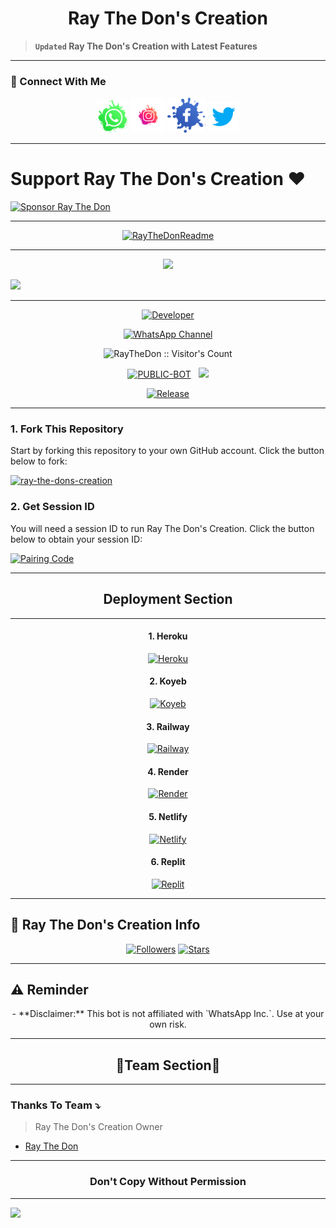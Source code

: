 <p align="center">
  <h1 align="center">Ray The Don's Creation</h1>
</p>

> **`Updated` Ray The Don's Creation with Latest Features**

---
### 🌟 Connect With Me
<p align="center">
  <a href="https://whatsapp.com/channel/0029VaAkETLLY6d8qhLmZt2v"><img src="https://raw.githubusercontent.com/shizothetechie/database/main/icon/WhatsApp.png" width="10%"></a>
  <a href="https://instagram.com/_its.silva"><img src="https://raw.githubusercontent.com/shizothetechie/database/main/icon/Instagram.png" width="11%"></a>
  <a href="https://www.facebook.com/profile.php?id=100055490090211"><img src="https://raw.githubusercontent.com/shizothetechie/database/main/icon/Facebook.png" width="12%"></a>
  <a href="https://x.com/silva_african"><img src="https://raw.githubusercontent.com/shizothetechie/database/main/icon/twitter.png" width="10%"></a>
</p>

---
# Support Ray The Don's Creation ❤️

[![Sponsor Ray The Don](https://img.shields.io/badge/Sponsor-RayTheDon-important)](https://github.com/sponsors/RayTheDon)

---

<p align="center">
  <a href="https://github.com/RayTheDon">
    <img src="http://readme-typing-svg.herokuapp.com?color=6A0DAD&center=true&vCenter=true&multiline=false&lines=Ray+The+Don's+Creation;Powering+Your+WhatsApp+Experience;Star+and+Fork+This+Repo+🌟" alt="RayTheDonReadme">
  </a>
</p>

--- 
<p align="center">
<a><img src='./raythedon/RayTheDonCreation.png'/></a>
</p>
<a><img src='https://i.imgur.com/LyHic3i.gif'/></a>

***

<p align="center">
  <a href="https://github.com/RayTheDon"><img title="Developer" src="https://img.shields.io/badge/Author-Ray%20The%20Don-purple.svg?style=for-the-badge&logo=github" /></a>
</p>

<div align="center">
  
[![WhatsApp Channel](https://img.shields.io/badge/Join-WhatsApp%20Channel-25D366?style=for-the-badge&logo=whatsapp)](https://whatsapp.com/channel/0029VaAkETLLY6d8qhLmZt2v)
</div>

 <p align="center"><img src="https://profile-counter.glitch.me/{RayTheDon}/count.svg" alt="RayTheDon :: Visitor's Count" /></p>

<p align="center">
<a href="https://github.com/RayTheDon/ray-the-dons-creation"><img title="PUBLIC-BOT" src="https://img.shields.io/static/v1?label=Language&message=English&style=flat-square&color=blue"></a> &nbsp;
  <img src="https://komarev.com/ghpvc/?username=RayTheDon&label=VIEWS&style=flat-square&color=purple" />
</p>

<p align="center">
  <a href="https://github.com/RayTheDon/ray-the-dons-creation"><img title="Release" src="https://img.shields.io/badge/Release-v2.0-green.svg?style=for-the-badge&logo=appveyor" /></a>
</p>

---

### 1. Fork This Repository

Start by forking this repository to your own GitHub account. Click the button below to fork:

  <a href="https://github.com/RayTheDon/ray-the-dons-creation/fork"><img title="ray-the-dons-creation" src="https://img.shields.io/badge/FORK-ray%20the%20dons%20creation-h?color=purple&style=for-the-badge&logo=github"></a>

### 2. Get Session ID

You will need a session ID to run Ray The Don's Creation. Click the button below to obtain your session ID:

<a href='https://ray-session-selector.vercel.app' target="_blank">
  <img alt='Pairing Code' src='https://img.shields.io/badge/Get%20Session%20ID-purple?style=for-the-badge&logo=whatsapp&logoColor=white'/>
</a>
<br>

---

<h2 align="center">Deployment Section</h2>

---

<h4 align="center">1. Heroku</h4>
<p align="center">
<a href='https://dashboard.heroku.com/new?template=https://github.com/RayTheDon/ray-the-dons-creation' target="_blank"><img alt='Heroku' src='https://img.shields.io/badge/-Heroku%20Deploy-purple?style=for-the-badge&logo=heroku&logoColor=white'/></a>
</p>

<h4 align="center">2. Koyeb</h4>
<p align="center">
<a href='https://app.koyeb.com/services/deploy?type=git&repository=RayTheDon/ray-the-dons-creation&ports=3000' target="_blank"><img alt='Koyeb' src='https://img.shields.io/badge/-Koyeb%20Deploy-green?style=for-the-badge&logo=koyeb&logoColor=white'/></a>
</p>

<h4 align="center">3. Railway</h4>
<p align="center">
<a href='https://railway.app/new' target="_blank"><img alt='Railway' src='https://img.shields.io/badge/-Railway%20Deploy-red?style=for-the-badge&logo=railway&logoColor=white'/></a>
</p>

<h4 align="center">4. Render</h4>
<p align="center">
<a href='https://dashboard.render.com/web/new' target="_blank"><img alt='Render' src='https://img.shields.io/badge/-Render%20Deploy-black?style=for-the-badge&logo=render&logoColor=white'/></a>
</p>

<h4 align="center">5. Netlify</h4>
<p align="center">
<a href='https://app.netlify.com/' target="_blank"><img alt='Netlify' src='https://img.shields.io/badge/-Netlify%20Deploy-blue?style=for-the-badge&logo=netlify&logoColor=white'/></a>
</p>

<h4 align="center">6. Replit</h4>
<p align="center">
<a href='https://replit.com/~' target="_blank"><img alt='Replit' src='https://img.shields.io/badge/-Replit%20Deploy-blue?style=for-the-badge&logo=replit&logoColor=white'/></a>
</p>

---

## 🔗 Ray The Don's Creation Info

  <p align="center">
<a href="https://github.com/RayTheDon/followers"><img title="Followers" src="https://img.shields.io/github/followers/RayTheDon?color=blue&style=flat-square"></a>
<a href="https://github.com/RayTheDon/ray-the-dons-creation/stargazers/"><img title="Stars" src="https://img.shields.io/github/stars/RayTheDon/ray-the-dons-creation?color=blue&style=flat-square"></a>
</p>

---

<h2 align="left">⚠️ Reminder</h2>
<p align="center">
- **Disclaimer:** This bot is not affiliated with `WhatsApp Inc.`. Use at your own risk.
</p>

---

<h2 align="center">🔰Team Section🔰</h2>

---

### Thanks To Team ⤵️

> Ray The Don's Creation Owner 
- [Ray The Don](https://github.com/RayTheDon)

---

<h3 align="center"> Don't Copy Without Permission </h3>

---

<a><img src='https://i.imgur.com/LyHic3i.gif'/></a>
